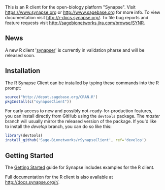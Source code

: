 This is an R client for the open-biology platform "Synapse". Visit https://www.synapse.org or http://www.sagebase.org for more info. To view documentation visit http://r-docs.synapse.org/. To file bug reports and feature requests visit http://sagebionetworks.jira.com/browse/SYNR.

## News
A new R client '[synapser](https://github.com/Sage-Bionetworks/synapser)' is currently in validation pharse and will be released soon.

## Installation

The R Synapse Client can be installed by typing these commands into the R prompt:

```R
source("http://depot.sagebase.org/CRAN.R")
pkgInstall(c("synapseClient"))
```

For early access to new and possibly not-ready-for-production features, you can install directly from GitHub using the `devtools` package. The _master_ branch will usually mirror the released version of the package. If you'd like to install the _develop_ branch, you can do so like this:

```R
library(devtools)
install_github('Sage-Bionetworks/rSynapseClient', ref='develop')
```

## Getting Started

The [Getting Started](http://docs.synapse.org/articles/getting_started.html) guide for Synapse includes examples for the R client.

Full documentation for the R client is also available at http://docs.synapse.org/r/.


